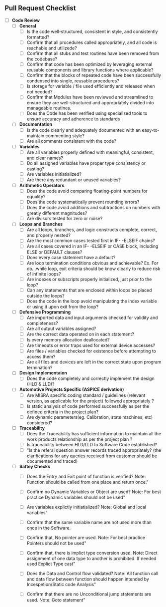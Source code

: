 ## Pull Request Checklist

- [ ] **Code Review**
  - [ ] **General**
    - [ ] Is the code well-structured, consistent in style, and consistently formatted?
    - [ ] Confirm that all procedures called appropriately, and all code is reachable and utilizede?
    - [ ] Confirm that all stubs and test routines have been removed from the codebase?
    - [ ] Confirm that code has been optimized by leveraging external reusable components and library functions where applicable?
    - [ ] Confirm that the blocks of repeated code have been successfully condensed into single, reusable procedures?
    - [ ] Is storage for variable  / file used efficiently  and released when not needed?
    - [ ] Confirm that Modules have been reviewed and streamlined to ensure they are well-structured and appropriately divided into manageable routines.
    - [ ] Does the Code has been verified using specialized tools to ensure accuracy and adherence to standards
  - [ ] **Documentation**
    - [ ] Is the code clearly and adequately documented with an easy-to-maintain commenting style?
    - [ ] Are all comments consistent with the code?
  - [ ] **Variables**
    - [ ] Are all variables properly defined with meaningful, consistent, and clear names?
    - [ ] Do all assigned variables have proper type consistency or casting?
    - [ ] Are variables initiatialized?
    - [ ] Are there any redundant or unused variables?
  - [ ] **Arithmetic Operators**
    - [ ] Does the code avoid comparing floating-point numbers for equality?
    - [ ] Does the code systematically prevent rounding errors?
    - [ ] Does the code avoid additions and subtractions on numbers with greatly different magnitudes?
    - [ ] Are divisors tested for zero or noise?
  - [ ] **Loops and Branches**
    - [ ] Are all loops, branches, and logic constructs complete, correct, and properly nested?
    - [ ] Are the most common cases tested first in IF- -ELSEIF chains?
    - [ ] Are all cases covered in an IF- -ELSEIF or CASE block, including ELSE or DEFAULT clauses?
    - [ ] Does every case statement have a default?
    - [ ] Are loop termination conditions obvious and achievable? Ex. For do…while loop, exit criteria should be know clearly to reduce risk of infinite loops?
    - [ ] Are indexes or subscripts properly initialized, just prior to the loop?
    - [ ] Can any statements that are enclosed within loops be placed outside the loops?
    - [ ] Does the code in the loop avoid manipulating the index variable or using it upon exit from the loop?
  - [ ] **Defensive Programming**
    - [ ]  Are imported data and input arguments checked for validity and completeness?
    - [ ]  Are all output variables assigned?
    - [ ]  Are the correct data operated on in each statement?
    - [ ]  Is every memory allocation deallocated?
    - [ ]  Are timeouts or error traps used for external device accesses?
    - [ ]  Are files / variables checked for existence before attempting to access them?
    - [ ]  Are all files and devices are left in the correct state upon program termination?
  - [ ] **Design Implementaion**
    - [ ] Does the code completely and correctly implement the design (HLD & LLD)?
  - [ ] **Automotive Projects Specific (ASPICE derivation)**
    - [ ] Are MISRA specific coding standard / guidelines (relevant version, as applicable for the project) followed appropriately ?
    - [ ] Is static analysis of code performed successfully as per the defined criteria in the project plan?
    - [ ] Are dynamic parameters(eg. Calibration, state machines, etc) considered?
  - [ ] **Traceability**
    - [ ] Does the Traceability has sufficient information to maintain all the work products relationship as per the project plan ?
    - [ ] Is traceability between HLD/LLD to Software Code established?
    - [ ] "Is the referal  question answer records traced appropriately? 
          (the clarifications for any queries received from customer should be documented and traced)
  - [ ] **Saftey Checks**
    - [ ] Does the Entry and Exit point of function is verified?
          Note: Function should be called from one place and return once."
    - [ ] Confirm no Dynamic Variables or Object are used?
          Note: For best practice Dynamic variables should not be used"
    - [ ] Are variables explictly initiatialized?
          Note: Global and local variables"
    - [ ] Confirm that the same variable name are not used more than once in the Software.
    - [ ] Confirm that, No pointer are used.
          Note: For best practice Pointers should not be used"
    - [ ] Confirm that, there is implict type conversion used.
          Note: Direct assignment of one data type to another is prohibited. If needed used Explict Type cast"
    - [ ] Does the Data and Control flow validated?
          Note: All function call and data flow between function should happen intended by Incespetion/Static code Analysis"
    - [ ] Confirm that there are no Unconditional jump statements are used.
          Note: Goto statement"	









